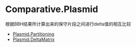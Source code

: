 ﻿# Comparative.Plasmid

根据BBH结果所计算出来的保守片段之间进行delta值的相互比较

+ [Plasmid.Partitioning](Comparative.Plasmid/Plasmid.Partitioning.1) 
+ [Plasmid.DeltaMatrix](Comparative.Plasmid/Plasmid.DeltaMatrix.1) 
